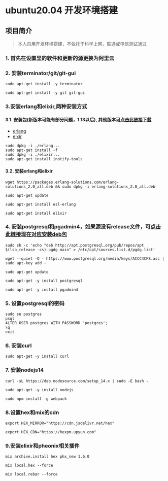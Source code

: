 # ubuntu20.04 开发环境搭建
## 项目简介
> 本人自用开发环境搭建，不依托于科学上网，联通或电信测试通过

### 1. 首先在设置里的软件和更新的源更换为阿里云

### 2. 安装terminator/git/git-gui

```shell
sudo apt-get install -y terminator

sudo apt-get install -y git git-gui
```
### 3.安装erlang和elixir,两种安装方式
#### 3.1. 安装包(新版本可能有部分问题，1.13以后), 其他版本[可点击此链接下载](https://www.erlang-solutions.com/downloads/)
- [erlang](https://github.com/duanzhichao/ubuntu_20.04_development/releases/download/erlang-esl_23.1-1_ubuntu_focal_amd64.deb/erlang-esl_23.1-1_ubuntu_focal_amd64.deb)
- [elxir](https://github.com/duanzhichao/ubuntu_20.04_development/releases/download/elixir_1.11.2-1_ubuntu_focal_all.deb/elixir_1.11.2-1_ubuntu_focal_all.deb)
```shell
sudo dpkg -i ./erlang...
sudo apt-get install -f
sudo dpkg -i ./elixir...
sudo apt-get install inotify-tools
```

#### 3.2. 安装erlang和elixir
```shell
wget https://packages.erlang-solutions.com/erlang-solutions_2.0_all.deb && sudo dpkg -i erlang-solutions_2.0_all.deb

sudo apt-get update

sudo apt-get install esl-erlang

sudo apt-get install elixir
```

### 4. 安装postgresql和pgadmin4，如果源没有release文件，可[点击此链接现在对应安装deb包](https://ftp.postgresql.org/pub/pgadmin/pgadmin4/apt/focal/dists/pgadmin4/main/binary-amd64/)

```shell
sudo sh -c 'echo "deb http://apt.postgresql.org/pub/repos/apt $(lsb_release -cs)-pgdg main" > /etc/apt/sources.list.d/pgdg.list'

wget --quiet -O - https://www.postgresql.org/media/keys/ACCC4CF8.asc | sudo apt-key add -

sudo apt-get update

sudo apt-get -y install postgresql

sudo apt-get -y install pgadmin4
```

### 5. 设置postgresql的密码
```shell
sudo su postgres
psql
ALTER USER postgres WITH PASSWORD 'postgres';
\q
exit
```

### 6. 安装curl
```shell
sudo apt-get -y install curl
```

### 7. 安装nodejs14
```shell
curl -sL https://deb.nodesource.com/setup_14.x | sudo -E bash -

sudo apt-get -y install nodejs

sudo npm install -g webpack
```

### 8.设置hex和mix的cdn
```shell
export HEX_MIRROR="https://cdn.jsdelivr.net/hex"

export HEX_CDN="https://hexpm.upyun.com"
```

### 9.安装elixir和pheonix相关插件
```shell
mix archive.install hex phx_new 1.6.0

mix local.hex --force

mix local.rebar --force
```

